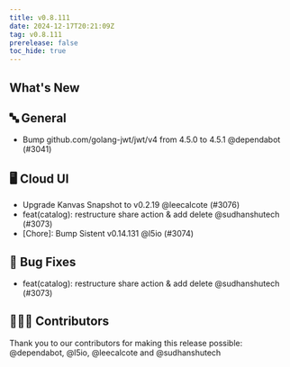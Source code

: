 ```yaml
---
title: v0.8.111
date: 2024-12-17T20:21:09Z
tag: v0.8.111
prerelease: false
toc_hide: true
---
```


## What's New
## 🔤 General
- Bump github.com/golang-jwt/jwt/v4 from 4.5.0 to 4.5.1 @dependabot (#3041)

## 🖥 Cloud UI

- Upgrade Kanvas Snapshot to v0.2.19 @leecalcote (#3076)
- feat(catalog): restructure share action & add delete @sudhanshutech (#3073)
- [Chore]: Bump Sistent v0.14.131 @l5io (#3074)

## 🐛 Bug Fixes

- feat(catalog): restructure share action & add delete @sudhanshutech (#3073)

## 👨🏽‍💻 Contributors

Thank you to our contributors for making this release possible:
@dependabot, @l5io, @leecalcote and @sudhanshutech

